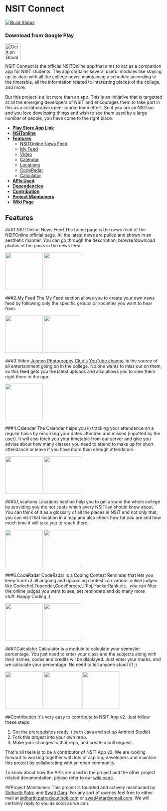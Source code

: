 # NSIT Connect
[![Build Status](https://travis-ci.org/Swati4star/NSIT-App-v2.svg?branch=master)](https://travis-ci.org/Swati4star/NSIT-App-v2) 

### Download from Google Play
<a href="https://play.google.com/store/apps/details?id=nsit.app.com.nsitapp"><img alt="Get it on Google Play" src="https://play.google.com/intl/en_us/badges/images/generic/en-play-badge.png" height=50px/></a>  


NSIT Connect is the official NSITOnline app that aims to act as a companion app for NSIT students. The app contains several useful modules like staying up-to-date with all the college news, maintaining a schedule according to the timetable, all the information related to interesting places of the college, and more.

But this project is a lot more than an app. This is an initiative that is targetted at all the emerging developers of NSIT and encourages them to take part in this as a collaborative open-source team effort. So if you are an NSITian and you love developing things and wish to see them used by a large number of people, you have come to the right place. 

+ **[Play Store App Link](https://play.google.com/store/apps/details?id=nsit.app.com.nsitapp)**
+ **[NSITonline](http://www.nsitonline.in)**
+ **[Features](#features)**
  + [NSITOnline News Feed](#1nsitonline-news-feed)
  + [My Feed](#2my-feed)
  + [Video](#3video)
  + [Calendar](#4calendar)
  + [Locations](#5locations)
  + [CodeRadar](#6coderadar)
  + [Calculator](#7calculator)
+ **[APIs Used](https://github.com/Swati4star/NSIT-App-v2/wiki#apis-used)**
+ **[Dependencies](https://github.com/Swati4star/NSIT-App-v2/wiki#dependencies)**
+ **[Contribution](#contribution)**
+ **[Project Maintainers](#project-maintainers)**
+ **[Wiki Page](https://github.com/Swati4star/NSIT-App-v2/wiki)**


## Features
###1.NSITOnline News Feed
The home page is the news feed of the NSITOnline official page. All the latest news are pulled and shown in an aesthetic manner. You can go through the description, browse/download photos of the posts in the news feed.

<img src="/../master/screenshots/1.png" width="120">
<img src="/../master/screenshots/7.png" width="120">

###2.My Feed
The My Feed section allows you to create your own news feed by following only the specific groups or societies you want to hear from.

<img src="/../master/screenshots/2.png" width="120">
<img src="/../master/screenshots/3.png" width="120">

###3.Video
[Junnon Photography Club's YouTube channel](https://www.youtube.com/channel/UCu445B5LTXzkNr5eft8wNHg) is the source of all entertainment going on in the college. No one wants to miss out on them, so this feed gets you the latest uploads and also allows you to view them right there in the app. 

<img src="/../master/screenshots/4.png" width="120">


###4.Calendar
The Calendar helps you in tracking your attendance on a regular basis by recording your dates attended and missed (inputted by the user). It will also fetch you your timetable from our server and give you advise about how many classes you need to attend to make up for short attendance or leave if you have more than enough attendance.

<img src="/../master/screenshots/5.png" width="120">
<img src="/../master/screenshots/6.png" width="120">

###5.Locations
Locations section help you to get around the whole college by providing you the hot spots which every NSITiian should know about. You can think of it as a glossary of all the places in NSIT and not only that, you can visit that location in a map and also check how far you are and how much time it will take you to reach there.

<img src="/../master/screenshots/8.png" width="120">
<img src="/../master/screenshots/9.png" width="120">


###6.CodeRadar 
CodeRadar is a Coding Contest Reminder that lets you keep track of all ongoing and upcoming contests on various online judges like Codechef,Topcoder,CodeForces,URIoj,HackerRank,etc..  you can filter the online judges you want to see, set reminders and do many more stuff..Happy Coding :)


<img src="/../master/screenshots/10.png" width="120">
<img src="/../master/screenshots/11.png" width="120">

###7.Calculator 
Calculator is a module to calculate your semester percentage. You just need to enter your class and the subjects along with their names, codes and credits wll be displayed. Just enter your marks, and we calculate your percentage. No need to tell anyone about it! ;)


<img src="/../master/screenshots/cal1.png" width="120">
<img src="/../master/screenshots/cal2.png" width="120">
<img src="/../master/screenshots/cal3.png" width="120">



##Contribution
It's very easy to contribute to NSIT App v2. Just follow these steps:

1. Get the prerequisites ready. (learn Java and set up Android Studio)
2. Fork this project into your own repo.
3. Make your changes to that repo, and create a pull request.

That's all there is to be a contributor of NSIT App v2. We are looking forward to working together with lots of aspiring developers and maintain this project by collaborating with an open community.

To know about how the APIs are used in the project and the other project related documentation, please refer to our [wiki page](https://github.com/Swati4star/NSIT-App-v2/wiki).

##Project Maintainers
This project is founded and actively maintained by [Sidharth Patro](https://github.com/sdpatro/) and [Swati Garg](https://github.com/Swati4star/). For any sort of queries feel free to either mail at sidharth.patro@outlook.com or swati4star@gmail.com. We will certainly reply to you as soon as we can.
